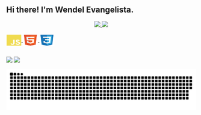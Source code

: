 ## Hi there! I'm Wendel Evangelista.
<div align="center">
  <a href="https://github.com/wendelevs">
  <img height="90em" src="https://github-readme-stats.vercel.app/api?username=wendelevs&show_icons=true&theme=radical&include_all_commits=true&count_private=true"/>
  <img height="90em" src="https://github-readme-stats.vercel.app/api/top-langs/?username=wendelevs&layout=compact&langs_count=7&theme=radical"/>
</div>
  <div style="display: inline_block"><br>
  <img align="center" alt="Rafa-Js" height="30" width="40" src="https://raw.githubusercontent.com/devicons/devicon/master/icons/javascript/javascript-plain.svg">
  <img align="center" alt="Rafa-HTML" height="30" width="40" src="https://raw.githubusercontent.com/devicons/devicon/master/icons/html5/html5-original.svg">
  <img align="center" alt="Rafa-CSS" height="30" width="40" src="https://raw.githubusercontent.com/devicons/devicon/master/icons/css3/css3-original.svg">
</div>
  
  ##
  
  <div>
  <a href = "mailto:wendelev01@gmail.com"><img src="https://img.shields.io/badge/-Gmail-%23333?style=for-the-badge&logo=gmail&logoColor=white" target="_blank"></a>
  <a href="https://www.linkedin.com/in/wendel-evangelista-23408622b/" target="_blank"><img src="https://img.shields.io/badge/-LinkedIn-%230077B5?style=for-the-badge&logo=linkedin&logoColor=white" target="_blank"></a> 
 
  ![Snake animation](https://github.com/wendelevs/wendelevs/blob/output/github-contribution-grid-snake.svg)
 
</div
